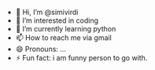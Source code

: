 - 👋 Hi, I’m @simivirdi
- 👀 I’m interested in coding
- 🌱 I’m currently learning python
- 📫 How to reach me via gmail
- 😄 Pronouns: ...
- ⚡ Fun fact: i am funny person to go with.

<!---
simivirdi/simivirdi is a ✨ special ✨ repository because its `README.md` (this file) appears on your GitHub profile.
You can click the Preview link to take a look at your changes.
--->
